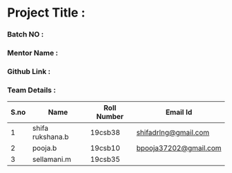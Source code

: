 # Project Title : 
### Batch NO :
### Mentor Name :
### Github Link : 
### Team Details :
| S.no  | Name  | Roll Number  | Email Id  |
|-------|-------|--------------|-----------|
| 1  |shifa rukshana.b   |19csb38   | shifadrlng@gmail.com  |
|  2 |pooja.b   | 19csb10  | bpooja37202@gmail.com  |
| 3  | sellamani.m  |19csb35   |   |
